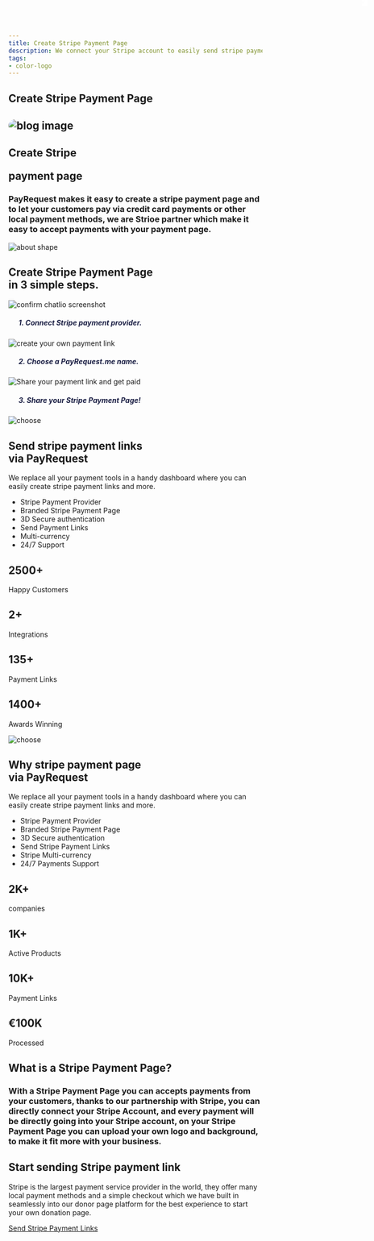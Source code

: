 ```yaml
---
title: Create Stripe Payment Page
description: We connect your Stripe account to easily send stripe payment links.
tags:
- color-logo
---
```


<section class="breadcrumb-area">
         <div class="breadcrumb-shape"></div>
         <div class="container">
            <div class="row">
               <div class="col-lg-12">
                  <div class="breadcrumb-inn">
                     <div class="section-title wow fadeInUp" data-wow-duration="1s" data-wow-delay="0.3s" style="visibility: visible; animation-duration: 1s; animation-delay: 0.3s; animation-name: fadeInUp;">
                       <h2>Create Stripe <span>Payment Page</span></h2>
                     </div>
                  </div>
               </div>
            </div>
         </div>
</section>



<section class="about-page-section section_100">
         <div class="container">
            <div class="row">
               <div class="col-lg-12">
                  
</div>
            </div>
            <div class="row align-items-center">
               <div class="col-lg-5 lg-1">
                  <div class="about-page-left wow fadeInLeft" data-wow-duration="1s" data-wow-delay="0.5s" style="visibility: visible; animation-duration: 1s; animation-delay: 0.5s; animation-name: fadeInLeft;">
                     <h2 class="mr-5"><div class="">
 <img src="https://payrequest.io/assets/img/banners/payrequest-dashboard-v2.png" alt="blog image" style="
    border-radius: 20px;
">
                     </div></h2>
                  </div>
               </div>
               <div class="col-lg-6">
                  <div class="about-page-text wow fadeInRight" data-wow-duration="1s" data-wow-delay="0.6s" style="visibility: visible; animation-duration: 1s; animation-delay: 0.6s; animation-name: fadeInRight;">
                     <div class="section-title wow fadeInUp" data-wow-duration="1s" data-wow-delay="0.3s" style="visibility: visible; animation-duration: 1s; animation-delay: 0.3s; animation-name: fadeInUp;">
                     <h2>Create Stripe 

<span>payment page</span>

</h2>
                  </div>

<h3>PayRequest makes it easy to create a stripe payment page and to let your customers pay via credit card payments or other local payment methods, we are Strioe partner which make it easy to accept payments with your payment page.

</h3>
                  </div>
               </div>
            </div>
         </div>
      </section>



<section class="about-section">
         <!-- Top Shape Start -->
         <div class="about-top-shape">
            <img src="http://themescare.com/demos/robofume-view/assets/img/about-shape.png" alt="about shape">
         </div>
<!-- Top Shape End -->
<!-- Bottom Shape Start -->

<!-- Bottom Shape End -->
 <!-- About Top Start -->
<div class="about-top section_100">
            <div class="container">
             <div class="row align-items-center">
                  <div class="col-lg-12">
                  <div class="section-title wow fadeInUp" data-wow-duration="1s" data-wow-delay="0.3s" style="visibility: visible; animation-duration: 1s; animation-delay: 0.3s; animation-name: fadeInUp;">
                     <div class="section-title">
<h2>Create Stripe<span> Payment Page</span><br> in 3 simple steps.</h2>
</div>
                  </div>
                  
 </div>
<style>
  .bubble-number {
    display: block;
    width: 50px;
    height: 50px;
    background: url(https://chatlio.com/img/bg-bubble-number.svg) no-repeat center;
    background-size: 50px;
    line-height: 50px;
    color: #fff;
    font-size: 1.25rem;
    font-weight: 700;
    text-align: center;
    position: absolute;
    top: -20px;
    right: 0;
  }
  
  .img-wrap {
    max-height: 220px;
    max-width: 360px;
    margin-left: auto;
    margin-right: auto;
    margin-bottom: 30px;
    border-radius: 10px;
    position: relative;
  }
  
  .img-wrap img {
    background: #f5f9fc;
    border-radius: 10px;
    max-width: 100%;
    height: auto;
    box-shadow: 0 2px 3px 0 rgba(0, 0, 0, .1);
    height: 200px;
    width: 350px;
  }

</style>

<style>
.section-content .image-container {
    height: 400px;
}
.section-content .image-container .img-comments {
    z-index: 3;
    left: -100px;
    top: -40px;
}
.section-content .image-container img {
    position: absolute;
    width: 100%;
    max-width: 380px;
}
[class*=shadow] {
    transition: all .15s ease;
}
.section-content .image-container .img-blog {
    z-index: 4;
    left: 100px;
    top: 20px;
}
.profile-page .card-profile .card-profile-image img, .shadow {
    box-shadow: 0 15px 35px rgba(50,50,93,.1),0 5px 15px rgba(0,0,0,.07)!important;
}
rounded {
    border-radius: .25rem!important;
}
</style>


<div class="row">
          <div class="col-sm-4 aos-init aos-animate" data-aos="fade-up" data-aos-easing="delay-slide" data-aos-duration="1300" data-aos-delay="400" data-aos-offset="-100">
            <div class="img-wrap">
              <img src="https://i.imgur.com/V8IqnbY.png" alt="confirm chatlio screenshot">
              <span class="bubble-number">1</span>
            </div>
            <h5 style="
    font-weight: 700;
    color: #1c2045;
    margin-left: 20px;
">
              1. Connect Stripe payment provider.
            <p></p></h5>
          </div>
          <div class="col-sm-4 aos-init aos-animate" data-aos="fade-up" data-aos-easing="delay-slide" data-aos-duration="1300" data-aos-delay="500" data-aos-offset="-100">
            <div class="img-wrap">
                    <img src="https://i.imgur.com/XeTru6O.png" alt="create your own payment link">
              <span class="bubble-number">2</span>
            </div>
            <h5 style="
    font-weight: 700;
    color: #1c2045;
    margin-left: 20px;
">2. Choose a PayRequest.me name.</h5>
          </div>
          <div class="col-sm-4 aos-init aos-animate" data-aos="fade-up" data-aos-easing="delay-slide" data-aos-duration="1300" data-aos-delay="600" data-aos-offset="-100">
            <div class="img-wrap">
              <img src="https://i.imgur.com/R49kRK1.png" alt="Share your payment link and get paid">
              <span class="bubble-number">3</span>
            </div>
            <h5 style="
    font-weight: 700;
    color: #1c2045;
    margin-left: 20px;
">3. Share  your Stripe Payment Page!</h5>
          </div>
        </div>
               </div>
            </div>
         </div>
<!-- About Top End -->
          
<!-- About Bottom Start -->
<!-- About Bottom End -->
</section>


<section class="choose-section section_100">
         <div class="choose-shape-bg">
            <img src="http://themescare.com/demos/robofume-view/assets/img/hero-dot-shape.png" alt="choose">
         </div>
         <div class="container">
          <div class="row align-items-center">
               <div class="col-lg-6 col-md-12 col-sm-12">
                  <div class="choose-left wow fadeInLeft" data-wow-duration="1s" data-wow-delay="0.3s" style="visibility: visible; animation-duration: 1s; animation-delay: 0.3s; animation-name: fadeInLeft;">
                     <div class="section-title">
                        <h2>Send <span>stripe payment links</span> <br>via PayRequest</h2>
                     </div>
                     <p>We replace all your payment tools in a handy dashboard where you can easily create stripe payment links and more.

</p>
                     <ul>
                        <li><i class="fa fa-check-square-o"></i> Stripe Payment Provider</li>
                        <li><i class="fa fa-check-square-o"></i> Branded Stripe Payment Page</li>
                        <li><i class="fa fa-check-square-o"></i>3D Secure authentication
</li>
                        <li><i class="fa fa-check-square-o"></i>Send Payment Links</li>
                        <li><i class="fa fa-check-square-o"></i>Multi-currency</li>
                        <li><i class="fa fa-check-square-o"></i> 24/7 Support</li>
                     </ul>
                  </div>
               </div>
               <div class="col-lg-6 col-md-12 col-sm-12">
                  <div class="choose-right">
                     <div class="row">
                        <div class="col-lg-6 col-md-6 col-sm-12">
                           <div class="choose-box wow fadeInUp" data-wow-duration="1s" data-wow-delay="0.3s" style="visibility: visible; animation-duration: 1s; animation-delay: 0.3s; animation-name: fadeInUp;">
                              <div class="choose-icon">
                                 <i class="fa fa-users"></i>
                              </div>
                              <h2><span class="counter">2500</span>+</h2>
                              <p>Happy Customers</p>
                              <div class="choose-icon-bottom">
                                 <i class="fa fa-users"></i>
                              </div>
                           </div>
                        </div>
                        <div class="col-lg-6 col-md-6 col-sm-12">
                           <div class="choose-box wow fadeInUp" data-wow-duration="1s" data-wow-delay="0.4s" style="visibility: visible; animation-duration: 1s; animation-delay: 0.4s; animation-name: fadeInUp;">
                              <div class="choose-icon">
                                 <i class="fa fa-cube"></i>
                              </div>
                              <h2><span class="counter">2</span>+</h2>
                              <p>Integrations</p>
                              <div class="choose-icon-bottom">
                                 <i class="fa fa-cube"></i>
                              </div>
                           </div>
                        </div>
                        <div class="col-lg-6 col-md-6 col-sm-12">
                           <div class="choose-box wow fadeInUp" data-wow-duration="1s" data-wow-delay="0.5s" style="visibility: visible; animation-duration: 1s; animation-delay: 0.5s; animation-name: fadeInUp;">
                              <div class="choose-icon">
                                 <i class="fa fa-thumbs-up"></i>
                              </div>
                              <h2><span class="counter">135</span>+</h2>
                              <p>Payment Links</p>
                              <div class="choose-icon-bottom">
                                 <i class="fa fa-thumbs-up"></i>
                              </div>
                           </div>
                        </div>
                        <div class="col-lg-6 col-md-6 col-sm-12">
                           <div class="choose-box wow fadeInUp" data-wow-duration="1s" data-wow-delay="0.5s" style="visibility: visible; animation-duration: 1s; animation-delay: 0.5s; animation-name: fadeInUp;">
                              <div class="choose-icon">
                                 <i class="fa fa-trophy"></i>
                              </div>
                              <h2><span class="counter">1400</span>+</h2>
                              <p>Awards Winning</p>
                              <div class="choose-icon-bottom">
                                 <i class="fa fa-trophy"></i>
                              </div>
                           </div>
                        </div>
                     </div>
                  </div>
               </div>
            </div>
         </div>
      </section>


<section class="choose-section section_100">
         <div class="choose-shape-bg">
            <img src="http://themescare.com/demos/robofume-view/assets/img/hero-dot-shape.png" alt="choose">
         </div>
         <div class="container">
          <div class="row align-items-center">
               <div class="col-lg-6 col-md-12 col-sm-12">
                  <div class="choose-left wow fadeInLeft" data-wow-duration="1s" data-wow-delay="0.3s" style="visibility: visible; animation-duration: 1s; animation-delay: 0.3s; animation-name: fadeInLeft;">
                     <div class="section-title">
                        <h2>Why <span>stripe payment page</span> <br>via PayRequest</h2>
                     </div>
                     <p>We replace all your payment tools in a handy dashboard where you can easily create stripe payment links and more.

</p>
                     <ul>
                        <li><i class="fa fa-check-square-o" aria-hidden="true"></i> Stripe Payment Provider</li>
                        <li><i class="fa fa-check-square-o" aria-hidden="true"></i> Branded Stripe Payment Page</li>
                        <li><i class="fa fa-check-square-o" aria-hidden="true"></i>3D Secure authentication
</li>
                        <li><i class="fa fa-check-square-o" aria-hidden="true"></i>Send Stripe Payment Links</li>
                        <li><i class="fa fa-check-square-o" aria-hidden="true"></i>Stripe Multi-currency</li>
                        <li><i class="fa fa-check-square-o" aria-hidden="true"></i> 24/7 Payments Support</li>
                     </ul>
                  </div>
               </div>
               <div class="col-lg-6 col-md-12 col-sm-12">
                  <div class="choose-right">
                     <div class="row">
                        <div class="col-lg-6 col-md-6 col-sm-12">
                           <div class="choose-box wow fadeInUp" data-wow-duration="1s" data-wow-delay="0.3s" style="visibility: visible; animation-duration: 1s; animation-delay: 0.3s; animation-name: fadeInUp;">
                              <div class="choose-icon">
                                 <i class="fa fa-users" aria-hidden="true"></i>
                              </div>
                              <h2>2K+</h2>
                              <p>companies</p>
                              
</div>
</div>
                        <div class="col-lg-6 col-md-6 col-sm-12">
                           <div class="choose-box wow fadeInUp" data-wow-duration="1s" data-wow-delay="0.4s" style="visibility: visible; animation-duration: 1s; animation-delay: 0.4s; animation-name: fadeInUp;">
                              <div class="choose-icon">
                                 <i class="fa fa-cube" aria-hidden="true"></i>
                              </div>
                              <h2>1K+</h2>
                              <p>Active Products</p>
                              
 </div>
 </div>
 <div class="col-lg-6 col-md-6 col-sm-12">
                           <div class="choose-box wow fadeInUp" data-wow-duration="1s" data-wow-delay="0.5s" style="visibility: visible; animation-duration: 1s; animation-delay: 0.5s; animation-name: fadeInUp;">
                              <div class="choose-icon">
                                 <i class="fa fa-link" aria-hidden="true"></i>
                              </div>
                              <h2>10K+</h2>
                              <p>Payment Links</p>
                              
 </div>
                        </div>
                     <div class="col-lg-6 col-md-6 col-sm-12">
                           <div class="choose-box wow fadeInUp" data-wow-duration="1s" data-wow-delay="0.5s" style="visibility: visible; animation-duration: 1s; animation-delay: 0.5s; animation-name: fadeInUp;">
                              <div class="choose-icon">
                                 <i class="fa fa-money" aria-hidden="true"></i>
                              </div>
                              <h2>€100K</h2>
                              <p>Processed</p>
                              
</div>
   </div>
</div>
 </div>
  </div>
  </div>
  </div>
</section>


<section class="blog-section section_100">
         <div class="container">
            <div class="row align-items-center">
               <div class="col-lg-10 col-md-12">
                  <div class="section-title wow fadeInLeft" data-wow-duration="1s" data-wow-delay="0.3s" style="visibility: visible; animation-duration: 1s; animation-delay: 0.3s; animation-name: fadeInLeft;">
                     <h2>What is a
<span>Stripe Payment Page?</span></h2>
                  </div>
               </div>
 </div>
            


<h3>With a Stripe Payment Page you can accepts payments from your customers, thanks to our partnership with Stripe, you can directly connect your Stripe Account, and every payment will be directly going into your Stripe account, on your Stripe Payment Page you can upload your own logo and background, to make it fit more with your business.</h3>
         </div>
      </section>








<section class="subscribe-section innser_subscribe section_100">
<div class="container">
            <div class="row">
               <div class="col-lg-12">
                  <div class="subscribe-box wow fadeInUp" data-wow-duration="1s" data-wow-delay="0.3s" style="visibility: visible; animation-duration: 1s; animation-delay: 0.3s; animation-name: fadeInUp;">
                     <div class="section-title">
                        <h2>Start sending <span>Stripe payment link</span></h2>
                        <p>Stripe is the largest payment service provider in the world, they offer many local payment methods and a simple checkout which we have built in seamlessly into our donor page platform for the best experience to start your own donation page.
</p>
                     </div>
<a href="https://dashboard.payrequest.io/" class="theme-btn-white wow fadeInUp" data-wow-duration="2s" data-wow-delay="0.5s" style="visibility: visible; animation-duration: 2s; animation-delay: 0.5s; animation-name: fadeInUp;">Send Stripe Payment Links<span class="fa fa-chevron-right"></span></a>
</div>
               </div>
            </div>
         </div>
      </section>